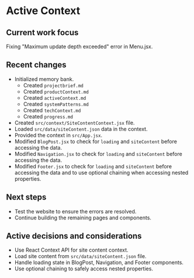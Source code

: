 # Active Context

## Current work focus
Fixing "Maximum update depth exceeded" error in Menu.jsx.

## Recent changes
- Initialized memory bank.
    - Created `projectbrief.md`
    - Created `productContext.md`
    - Created `activeContext.md`
    - Created `systemPatterns.md`
    - Created `techContext.md`
    - Created `progress.md`
- Created `src/context/SiteContentContext.jsx` file.
- Loaded `src/data/siteContent.json` data in the context.
- Provided the context in `src/App.jsx`.
- Modified `BlogPost.jsx` to check for `loading` and `siteContent` before accessing the data.
- Modified `Navigation.jsx` to check for `loading` and `siteContent` before accessing the data.
- Modified `Footer.jsx` to check for `loading` and `siteContent` before accessing the data and to use optional chaining when accessing nested properties.

## Next steps
- Test the website to ensure the errors are resolved.
- Continue building the remaining pages and components.

## Active decisions and considerations
- Use React Context API for site content context.
- Load site content from `src/data/siteContent.json` file.
- Handle loading state in BlogPost, Navigation, and Footer components.
- Use optional chaining to safely access nested properties.
